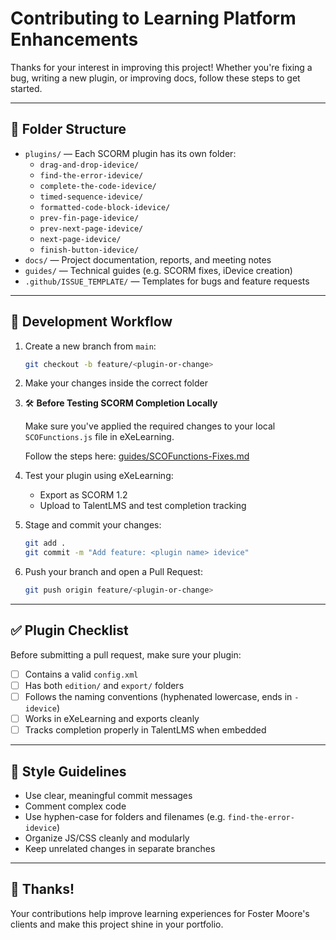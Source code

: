 # Contributing to Learning Platform Enhancements

Thanks for your interest in improving this project! Whether you're fixing a bug, writing a new plugin, or improving docs, follow these steps to get started.

---

## 🧭 Folder Structure

- `plugins/` — Each SCORM plugin has its own folder:
  - `drag-and-drop-idevice/`
  - `find-the-error-idevice/`
  - `complete-the-code-idevice/`
  - `timed-sequence-idevice/`
  - `formatted-code-block-idevice/`
  - `prev-fin-page-idevice/`
  - `prev-next-page-idevice/`
  - `next-page-idevice/`
  - `finish-button-idevice/`
- `docs/` — Project documentation, reports, and meeting notes
- `guides/` — Technical guides (e.g. SCORM fixes, iDevice creation)
- `.github/ISSUE_TEMPLATE/` — Templates for bugs and feature requests

---

## 🔧 Development Workflow

1. Create a new branch from `main`:
   ```bash
   git checkout -b feature/<plugin-or-change>
   ```

2. Make your changes inside the correct folder

3. 🛠 **Before Testing SCORM Completion Locally**

   Make sure you've applied the required changes to your local `SCOFunctions.js` file in eXeLearning.

   Follow the steps here: [guides/SCOFunctions-Fixes.md](guides/SCOFunctions-Fixes.md)

4. Test your plugin using eXeLearning:
   - Export as SCORM 1.2
   - Upload to TalentLMS and test completion tracking

5. Stage and commit your changes:
   ```bash
   git add .
   git commit -m "Add feature: <plugin name> idevice"
   ```

6. Push your branch and open a Pull Request:
   ```bash
   git push origin feature/<plugin-or-change>
   ```

---

## ✅ Plugin Checklist

Before submitting a pull request, make sure your plugin:
- [ ] Contains a valid `config.xml`
- [ ] Has both `edition/` and `export/` folders
- [ ] Follows the naming conventions (hyphenated lowercase, ends in `-idevice`)
- [ ] Works in eXeLearning and exports cleanly
- [ ] Tracks completion properly in TalentLMS when embedded

---

## 💬 Style Guidelines

- Use clear, meaningful commit messages
- Comment complex code
- Use hyphen-case for folders and filenames (e.g. `find-the-error-idevice`)
- Organize JS/CSS cleanly and modularly
- Keep unrelated changes in separate branches

---

## 🙌 Thanks!

Your contributions help improve learning experiences for Foster Moore's clients and make this project shine in your portfolio.

